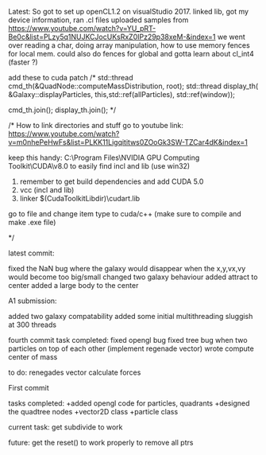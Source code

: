 Latest:
So got to set up openCL1.2 on visualStudio 2017.
linked lib, got my device information, ran .cl files
uploaded samples from https://www.youtube.com/watch?v=YU_pRT-Be0c&list=PLzy5q1NUJKCJocUKsRxZ0IPz29p38xeM-&index=1
we went over reading a char, doing array manipulation, how to use memory fences for local mem.
could also do fences for global and gotta learn about cl_int4 (faster ?)

add these to cuda patch
/*
std::thread cmd_th(&QuadNode::computeMassDistribution, root);
std::thread display_th( &Galaxy::displayParticles, this,std::ref(allParticles), std::ref(window));

cmd_th.join();
display_th.join();
*/

/*
How to link directories and stuff 
go to youtube link:
https://www.youtube.com/watch?v=m0nhePeHwFs&list=PLKK11Ligqititws0ZOoGk3SW-TZCar4dK&index=1


keep this handy:
C:\Program Files\NVIDIA GPU Computing Toolkit\CUDA\v8.0
to easily find incl and lib (use win32)

1. remember to get build dependencies and add CUDA 5.0
2. vcc (incl and lib)
3. linker $(CudaToolkitLibdir)\cudart.lib

go to file and change item type to cuda/c++ (make sure to compile and make .exe file)

*/

latest commit:

fixed the NaN bug where the galaxy would disappear when the x,y,vx,vy would become too big/small
changed two galaxy behaviour
added attract to center
added a large body to the center

A1 submission:

added two galaxy compatability
added some initial multithreading
sluggish at 300 threads

fourth commit
task completed:
fixed opengl bug
fixed tree bug when two particles on top of each other (implement regenade vector)
wrote compute center of mass


to do:
renegades vector
calculate forces 

First commit

tasks completed:
+added opengl code for particles, quadrants
+designed the quadtree nodes
+vector2D class
+particle class

current task:
get subdivide to work 

future:
get the reset() to work properly to remove all ptrs
